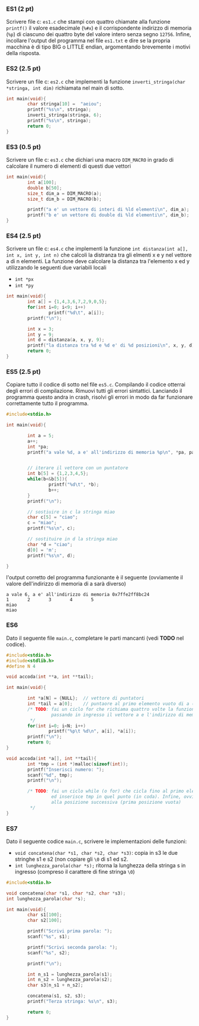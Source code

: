 ### ES1 (2 pt)

Scrivere file c: `es1.c` che stampi con quattro chiamate alla funzione `printf()` il valore esadecimale (`%#x`) e il corrispondente indirizzo di memoria (`%p`) di ciascuno dei quattro byte del valore intero senza segno `12756`. Infine, incollare l'output del programma nel file `es1.txt` e dire se la propria macchina è di tipo BIG o LITTLE endian, argomentando brevemente i motivi della risposta.

### ES2 (2.5 pt)

Scrivere un file c: `es2.c` che implementi la funzione `inverti_stringa(char *stringa, int dim)` richiamata nel main di sotto.  

```c
int main(void){
        char stringa[10] =  "aeiou";
        printf("%s\n", stringa);
        inverti_stringa(stringa, 6);
        printf("%s\n", stringa);
        return 0;
}
```

### ES3 (0.5 pt)

Scrivere un file c: `es3.c` che dichiari una macro `DIM_MACRO` in grado di calcolare il numero di elementi di questi due vettori

```c
int main(void){
        int a[100];
        double b[50];
        size_t dim_a = DIM_MACRO(a);
        size_t dim_b = DIM_MACRO(b);

        printf("a e' un vettore di interi di %ld elementi\n", dim_a);
        printf("b e' un vettore di double di %ld elementi\n", dim_b);
}
```

### ES4 (2.5 pt)

Scrivere un file c: `es4.c` che implementi la funzione `int distanza(int a[], int x, int y, int n)` che calcoli la distranza tra gli elmenti x e y nel vettore a di n elementi. La funzione deve calcolare la distanza tra l'elemento x ed y utilizzando le seguenti due variabili locali

* `int *px`
* `int *py`

```c
int main(void){
        int a[] = {1,4,3,6,7,2,9,0,5};
        for(int i=0; i<9; i++)
                printf("%d\t", a[i]);
        printf("\n");

        int x = 3;
        int y = 9;
        int d = distanza(a, x, y, 9);
        printf("la distanza tra %d e %d e' di %d posizioni\n", x, y, d);
        return 0;
}
```

### ES5 (2.5 pt)

Copiare tutto il codice di sotto nel file `es5.c`. Compilando il codice otterrai degli errori di compilazione. Rimuovi tutti gli errori sintattici. Lanciando il programma questo andra in crash, risolvi gli errori in modo da far funzionare correttamente tutto il programma.

```c
#include<stdio.h>

int main(void){

        int a = 5;
        a++;
        int *pa;
        printf("a vale %d, a e' all'indirizzo di memoria %p\n", *pa, pa);


        // iterare il vettore con un puntatore
        int b[5] = {1,2,3,4,5};
        while(b<&b[5]){
                printf("%d\t", *b);
                b++;
        }
        printf("\n");

        // sostiuire in c la stringa miao
        char c[5] = "ciao";
        c = "miao";
        printf("%s\n", c);

        // sostituire in d la stringa miao
        char *d = "ciao";
        d[0] = 'm';
        printf("%s\n", d);

}
```

l'output corretto del programma funzionante è il seguente (ovviamente il valore dell'indirizzo di memoria di a sarà diverso)

```
a vale 6, a e' all'indirizzo di memoria 0x7ffe2ff8bc24
1       2       3       4       5
miao
miao
```

### ES6

Dato il seguente file `main.c`, completare le parti mancanti (vedi **TODO** nel codice). 

```c
#include<stdio.h>
#include<stdlib.h>
#define N 4

void accoda(int **a, int **tail);

int main(void){

        int *a[N] = {NULL};  // vettore di puntatori
        int *tail = a[0];    // puntaore al primo elemento vuoto di a (all'inizio sono tutti vuoti e tail punto al primo elemento di a)
        /* TODO: fai un ciclo for che richiama quattro volte la funzione accoda()
                 passando in ingresso il vettore a e l'indirizzo di memoria di tail
         */
        for(int i=0; i<N; i++)
                printf("%p\t %d\n", a[i], *a[i]);
        printf("\n");
        return 0;
}

void accoda(int *a[], int **tail){
        int *tmp = (int *)malloc(sizeof(int));
        printf("Inserisci numero: ");
        scanf("%d", tmp);
        printf("\n");

        /* TODO: fai un ciclo while (o for) che cicla fino al primo elemento vuoto (*tail) di a
                 ed inserisce tmp in quel punto (in coda). Infine, ovviamente, fai puntare tail
                 alla posizione successiva (prima posizione vuota)
         */
}
```

### ES7

Dato il seguente codice `main.c`, scrivere le implementazioni delle funzioni:
* `void concatena(char *s1, char *s2, char *s3)`: copia in s3 le due stringhe s1 e s2 (non copiare gli `\0` di s1 ed s2.
* `int lunghezza_parola(char *s);` ritorna la lunghezza della stringa s in ingresso (compreso il carattere di fine stringa `\0`)

```c
#include<stdio.h>

void concatena(char *s1, char *s2, char *s3);
int lunghezza_parola(char *s);

int main(void){
        char s1[100];
        char s2[100];

        printf("Scrivi prima parola: ");
        scanf("%s", s1);

        printf("Scrivi seconda parola: ");
        scanf("%s", s2);

        printf("\n");

        int n_s1 = lunghezza_parola(s1);
        int n_s2 = lunghezza_parola(s2);
        char s3[n_s1 + n_s2];

        concatena(s1, s2, s3);
        printf("Terza stringa: %s\n", s3);

        return 0;
}
```
